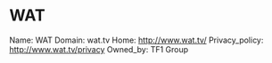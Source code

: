 
# WAT

Name: WAT
Domain: wat.tv
Home: http://www.wat.tv/
Privacy_policy: http://www.wat.tv/privacy
Owned_by: TF1 Group
